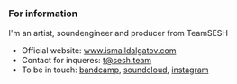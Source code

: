 ### For information

I'm an artist, soundengineer and producer from TeamSESH

- Official website: www.ismaildalgatov.com
- Contact for inqueres: t@sesh.team
- To be in touch: [bandcamp](https://ismaildalgatov.bandcamp.com/), [soundcloud](https://soundcloud.com/teamseshisma), [instagram](https://www.instagram.com/teamseshisma/)
